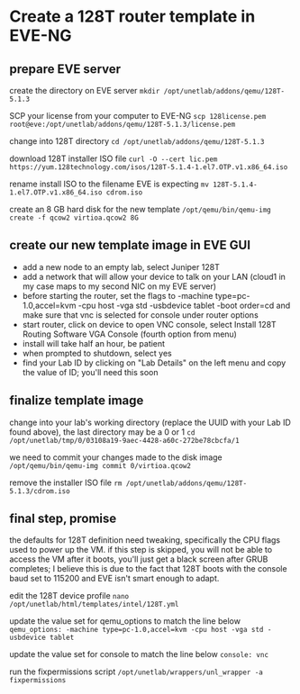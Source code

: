 # Create a 128T router template in EVE-NG

## **prepare EVE server**

create the directory on EVE server
`mkdir /opt/unetlab/addons/qemu/128T-5.1.3`

SCP your license from your computer to EVE-NG
`scp 128license.pem root@eve:/opt/unetlab/addons/qemu/128T-5.1.3/license.pem `

change into 128T directory
`cd /opt/unetlab/addons/qemu/128T-5.1.3`

download 128T installer ISO file
`curl -O --cert lic.pem https://yum.128technology.com/isos/128T-5.1.4-1.el7.OTP.v1.x86_64.iso `

rename install ISO to the filename EVE is expecting
`mv 128T-5.1.4-1.el7.OTP.v1.x86_64.iso cdrom.iso `

create an 8 GB hard disk for the new template
`/opt/qemu/bin/qemu-img create -f qcow2 virtioa.qcow2 8G `

## **create our new template image in EVE GUI**
- add a new node to an empty lab, select Juniper 128T
- add a network that will allow your device to talk on your LAN (cloud1 in my case maps to my second NIC on my EVE server)
- before starting the router, set the flags to -machine type=pc-1.0,accel=kvm -cpu host -vga std -usbdevice tablet -boot order=cd and make sure that vnc is selected for console under router options
- start router, click on device to open VNC console, select Install 128T Routing Software VGA Console (fourth option from menu)
- install will take half an hour, be patient
- when prompted to shutdown, select yes
- find your Lab ID by clicking on "Lab Details" on the left menu and copy the value of ID; you'll need this soon

## **finalize template image**

change into your lab's working directory (replace the UUID with your Lab ID found above), the last directory may be a 0 or 1
`cd /opt/unetlab/tmp/0/03108a19-9aec-4428-a60c-272be78cbcfa/1`

we need to commit your changes made to the disk image
`/opt/qemu/bin/qemu-img commit 0/virtioa.qcow2`

remove the installer ISO file
`rm /opt/unetlab/addons/qemu/128T-5.1.3/cdrom.iso`

## **final step, promise**

the defaults for 128T definition need tweaking, specifically the CPU flags used to power up the VM. if this step is skipped, you will not be able to access the VM after it boots, you'll just get a black screen after GRUB completes; I believe this is due to the fact that 128T boots with the console baud set to 115200 and EVE isn't smart enough to adapt.

edit the 128T device profile
`nano /opt/unetlab/html/templates/intel/128T.yml`

update the value set for qemu_options to match the line below
`qemu_options: -machine type=pc-1.0,accel=kvm -cpu host -vga std -usbdevice tablet`

update the value set for console to match the line below
`console: vnc`

run the fixpermissions script
`/opt/unetlab/wrappers/unl_wrapper -a fixpermissions`
